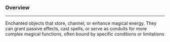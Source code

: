 ### Overview  
---  
  
Enchanted objects that store, channel, or enhance magical energy. They can grant passive effects, cast spells, or serve as conduits for more complex magical functions, often bound by specific conditions or limitations